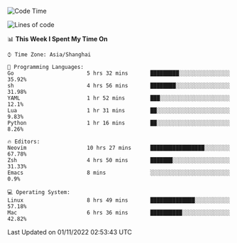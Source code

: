 <!--START_SECTION:waka-->
![Code Time](http://img.shields.io/badge/Code%20Time-951%20hrs%2053%20mins-blue)

![Lines of code](https://img.shields.io/badge/From%20Hello%20World%20I%27ve%20Written-24%20Thousand%20lines%20of%20code-blue)

📊 **This Week I Spent My Time On** 

```text
⌚︎ Time Zone: Asia/Shanghai

💬 Programming Languages: 
Go                       5 hrs 32 mins       █████████░░░░░░░░░░░░░░░░   35.92% 
sh                       4 hrs 56 mins       ████████░░░░░░░░░░░░░░░░░   31.98% 
YAML                     1 hr 52 mins        ███░░░░░░░░░░░░░░░░░░░░░░   12.1% 
Lua                      1 hr 31 mins        ██░░░░░░░░░░░░░░░░░░░░░░░   9.83% 
Python                   1 hr 16 mins        ██░░░░░░░░░░░░░░░░░░░░░░░   8.26%

🔥 Editors: 
Neovim                   10 hrs 27 mins      █████████████████░░░░░░░░   67.78% 
Zsh                      4 hrs 50 mins       ███████░░░░░░░░░░░░░░░░░░   31.33% 
Emacs                    8 mins              ░░░░░░░░░░░░░░░░░░░░░░░░░   0.9%

💻 Operating System: 
Linux                    8 hrs 49 mins       ██████████████░░░░░░░░░░░   57.18% 
Mac                      6 hrs 36 mins       ██████████░░░░░░░░░░░░░░░   42.82%

```


 Last Updated on 01/11/2022 02:53:43 UTC
<!--END_SECTION:waka-->
